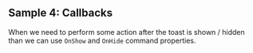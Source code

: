 ## Sample 4: Callbacks

When we need to perform some action after the toast is shown / hidden than we can use `OnShow` and `OnHide` command properties.
